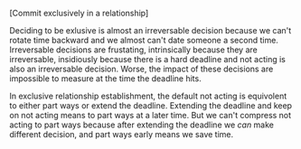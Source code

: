 [Commit exclusively in a relationship]

Deciding to be exlusive is almost an irreversable decision because we can't rotate time backward and we almost can't date someone a second time. Irreversable decisions are frustating, intrinsically because they are irreversable, insidiously because there is a hard deadline and not acting is also an irreversable decision. Worse, the impact of these decisions are impossible to measure at the time the deadline hits.

In exclusive relationship establishment, the default not acting is equivolent to either part ways or extend the deadline. Extending the deadline and keep on not acting means to part ways at a later time. But we can't compress not acting to part ways because after extending the deadline we *can* make different decision, and part ways early means we save time.

